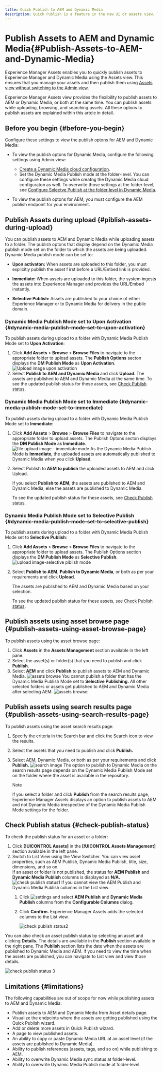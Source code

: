 ```yaml
---
title: Quick Publish to AEM and Dynamic Media
description: Quick Publish is a feature in the new UI or assets view. This feature gives flexibility to users to either quick publish to AEM and Dynamic media simultaneously or individually . This means that after selecting assets and folders users can choose to publish to Dynamic Media or Publish to AEM. Quick publish feature equips the new UI to publish assets and folders to Dynamic Media and AEM.
---
```


# Publish Assets to AEM and Dynamic Media{#Publish-Assets-to-AEM-and-Dynamic-Media}

Experience Manager Assets enables you to quickly publish assets to Experience Manager and Dynamic Media using the Assets view. This ensures that you manage your assets and then publish them using [Assets view without switching to the Admin view](https://experienceleague.adobe.com/en/docs/experience-manager-cloud-service/content/assets/overview#persona-based-experiences). 

Experience Manager Assets view provides the flexibility to publish assets to AEM or Dynamic Media, or both at the same time. You can publish assets while uploading, browsing, and searching assets. All these optons to publish assets are explained within this artcle in detail.

## Before you begin {#before-you-begin}

Configure these settings to view the publish optons for AEM and Dynamic Media: 

* To view the publish optons for Dynamic Media, configure the following settings using Admin view:

   * [Create a Dynamic Media cloud configuration](https://experienceleague.adobe.com/en/docs/experience-manager-cloud-service/content/assets/dynamicmedia/config-dm#configuring-dynamic-media-cloud-services).
   * Set the Dynamic Media Publish mode at the folder-level. You can configure these settings while creatng the Dynamic Media cloud configuraton as well. To overwrite those settings at the folder-level, see [Configure Selectve Publish at the folder level in Dynamic Media](https://experienceleague.adobe.com/en/docs/experience-manager-cloud-service/content/assets/dynamicmedia/selective-publishing). 

* To view the publish optons for AEM, you must configure the AEM publish endpoint for your environment.

## Publish Assets during upload {#piblish-assets-during-upload}

You can publish assets to AEM and Dynamic Media while uploading assets to a folder. The publish optons that display depend on the Dynamic Media publish mode set on the folder to which the assets are being uploaded. Dynamic Media publish mode can be set to: 

* **Upon activaton:** When assets are uploaded to this folder, you must explicitly publish the asset f irst before a URL/Embed link is provided. 

* **Immediate:** When assets are uploaded to this folder, the system ingests the assets into Experience Manager and provides the URL/Embed instantly. 
* **Selective Publish:** Assets are published to your choice of either Experience Manager or to Dynamic Media for delivery in the public domain. 

### Dynamic Media Publish Mode set to Upon Activation {#dynamic-media-publish-mode-set-to-upon-activation}

To publish assets during upload to a folder with Dynamic Media Publish Mode set to **Upon Activation**: 

1. Click **Add Assets** > **Browse** > **Browse Files** to navigate to the appropriate folder to upload assets. The **Publish Options** secton displays the **DM Publish Mode** as **Upon Activation**. 
![Upload image upon activation](/help/assets/assets/upload-upon-activation.png)
2. Select **Publish to AEM and Dynamic Media** and click **Upload**. The assets are published to AEM and Dynamic Media at the same time. To see the updated publish status for these assets, see [Check Publish status](#check-publish-status). 

### Dynamic Media Publish Mode set to Immediate {#dynamic-media-publish-mode-set-to-immediate}

 To publish assets during upload to a folder with Dynamic Media Publish Mode set to **Immediate**: 

 1. Click **Add Assets** > **Browse** > **Browse Files** to navigate to the appropriate folder to upload assets. The Publish Optons secton displays the **DM Publish Mode** as **Immediate**. 
 ![file upload image - immediate mode](/help/assets/assets/upload-immediate-mode.png)
 As the Dynamic Media Publish Mode is **Immediate**, the uploaded assets are automatically published to Dynamic Media when you click **Upload**. 

 2. Select Publish to **AEM to publish** the uploaded assets to AEM and click Upload. 
 
     If you select **Publish to AEM**, the assets are published to AEM and Dynamic Media, else the assets are published to Dynamic Media. 
     
     To see the updated publish status for these assets, see [Check Publish status](#check-publish-status). 

### Dynamic Media Publish Mode set to Selective Publish {#dynamic-media-publish-mode-set-to-selective-publish}

 To publish assets during upload to a folder with Dynamic Media Publish Mode set to **Selective Publish**:

  1. Click **Add Assets** > **Browse** > **Browse Files** to navigate to the appropriate folder to upload assets. The Publish Options section displays the **DM Publish Mode** as **Selective Publish**. 
  ![upload image-selective piblish mode](/help/assets/assets/upload-image-selective-publish-mode.png)

  2. Select **Publish to AEM**, **Publish to Dynamic Media**, or both as per your requirements and click **Upload**. 
 
     The assets are published to AEM and Dynamic Media based on your selection. 
     
     To see the updated publish status for these assets, see [Check Publish status](#check-publish-status).

## Publish assets using asset browse page {#publish-assets-using-asset-browse-page}

 To publish assets using the asset browse page: 

 1. Click **Assets** in the **Assets Management** section available in the left pane. 
 2. Select the asset(s) or folder(s) that you need to publish and click **Publish**.
 3. Select **AEM** and click **Publish** to publish assets to AEM and Dynamic Media. 
![assets browse](/help/assets/assets/assets-browse-1.png)
You cannot publish a folder that has the Dynamic Media Publish Mode set to **Selective Publishing.** All other selected folders or assets get published to AEM and Dynamic Media after selecting AEM. 
![assets browse](/help/assets/assets/assets-browse-2.png)

## Publish assets using search results page {#publish-assets-using-search-results-page}

 To publish assets using the asset search results page:

 1. Specify the criteria in the Search bar and click the Search icon to view the results.
 2. Select the assets that you need to publish and click **Publish.**
 3. Select AEM, Dynamic Media, or both as per your requirements and click **Publish.** 
![search image](/help/assets/assets/search-image1.png)
The option to publish to Dynamic Media on the search results page depends on the Dynamic Media Publish Mode set on the folder where the asset is available in the repository.

    >[!NOTE]
    >
    >If you select a folder and click **Publish** from the search results page, Experience Manager Assets displays an option to publish assets to AEM and not Dynamic Media irrespective of the Dynamic Media Publish Mode settings for the folder. 

## Check Publish status {#check-publish-status}

To check the publish status for an asset or a folder:

1. Click **[!UICONTROL Assets]** in the **[!UICONTROL Assets Management]** section available in the left pane. 
2. Switch to List View using the View Switcher. You can view asset properties, such as AEM Publish, Dynamic Media Publish, title, size, dimensions, and so on.  
If an asset or folder is not published, the status for **AEM Publish** and **Dynamic Media Publish** columns is displayed as **N/A.** 
![check publish status1](/help/assets/assets/check-publish-status1.png)
  If you cannot view the AEM Publish and Dynamic Media Publish columns in the List view: 
   1. Click ![settings](/help/assets/assets/settings-icon.svg) and select **AEM Publish** and **Dynamic Media Publish** columns from the **Configurable Columns** dialog. 
   2. Click **Confirm.** Experience Manager Assets adds the selected columns to the List view. 
   
      ![check publish status2](/help/assets/assets/check-publish-status2.png)

You can also check an asset publish status by selecting an asset and clicking **Details.** The details are available in the **Publish** section available in the right pane. The **Publish** section lists the date when the assets are published to Dynamic Media and AEM. If you need to view the time when the assets are published, you can navigate to List view and view those details. 

![check publish status 3](/help/assets/assets/check-publish-status3.png)

## Limitations {#limitations}

 The following capabilities are out of scope for now while publishing assets to AEM and Dynamic Media: 
 
 * Publish assets to AEM and Dynamic Media from Asset details page. 
 * Visualize the endpoints where the assets are getting published using the Quick Publish wizard. 
 * Add or delete more assets in Quick Publish wizard. 
 * A page to view published assets. 
 * An ability to copy or paste Dynamic Media URL at an asset level (if the assets are published to Dynamic Media). 
 * Ability to publish references (assets, tags, and so on) while publishing to AEM. 
 * Ability to overwrite Dynamic Media sync status at folder-level. 
 * Ability to overwrite Dynamic Media Publish mode at folder-level.
